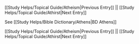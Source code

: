 [[Study Helps/Topical Guide/Atheism|Previous Entry]]  ||  [[Study Helps/Topical Guide/Athirst|Next Entry]]

 See [[Study Helps/Bible Dictionary/Athens|BD Athens]]

[[Study Helps/Topical Guide/Atheism|Previous Entry]]  ||  [[Study Helps/Topical Guide/Athirst|Next Entry]]